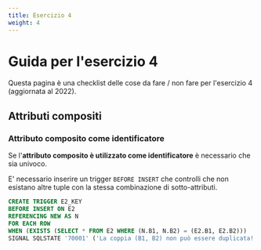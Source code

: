 ```yaml
---
title: Esercizio 4
weight: 4
---
```


# Guida per l'esercizio 4

Questa pagina è una checklist delle cose da fare / non fare per l'esercizio 4 (aggiornata al 2022).

## Attributi compositi

### Attributo composito come identificatore

Se l'**attributo composito è utilizzato come identificatore** è necessario che sia univoco.

E' necessario inserire un trigger `BEFORE INSERT` che controlli che non esistano altre tuple con la stessa combinazione di sotto-attributi.

```sql
CREATE TRIGGER E2_KEY
BEFORE INSERT ON E2
REFERENCING NEW AS N
FOR EACH ROW
WHEN (EXISTS (SELECT * FROM E2 WHERE (N.B1, N.B2) = (E2.B1, E2.B2)))
SIGNAL SQLSTATE '70001' ('La coppia (B1, B2) non può essere duplicata!');
```
